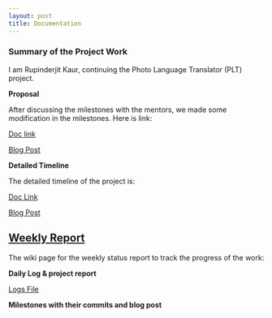 ```yaml
---
layout: post
title: Documentation
---
```


### Summary of the Project Work ###

I am Rupinderjit Kaur, continuing the Photo Language Translator (PLT) project. 

**Proposal**

After discussing the milestones with the mentors, we made some modification in the milestones. Here is link:

[Doc link](https://docs.google.com/document/d/17sN3IP84M-_FW9bEgagUnCg2pg4qplS-yNG9KE_9xfc/edit?usp=sharing)

[Blog Post](http://rupinderwadali.github.io/GSoC_Proposal/)

**Detailed Timeline**

The detailed timeline of the project is:

[Doc Link](https://docs.google.com/document/d/17sN3IP84M-_FW9bEgagUnCg2pg4qplS-yNG9KE_9xfc/edit?usp=sharing)

[Blog Post](http://rupinderwadali.github.io/timeline/)

## [Weekly Report](http://systers.org/systers-dev/doku.php/rupinderjit_kaur) ##

The wiki page for the weekly status report to track the progress of the work:

**Daily Log & project report**

[Logs File](https://docs.google.com/document/d/1vUf_Rd2SZuHn7RYSCId2TwtdTz8B8womrbTd3jUKvmM/edit?usp=sharing)

**Milestones with their commits and blog post**

